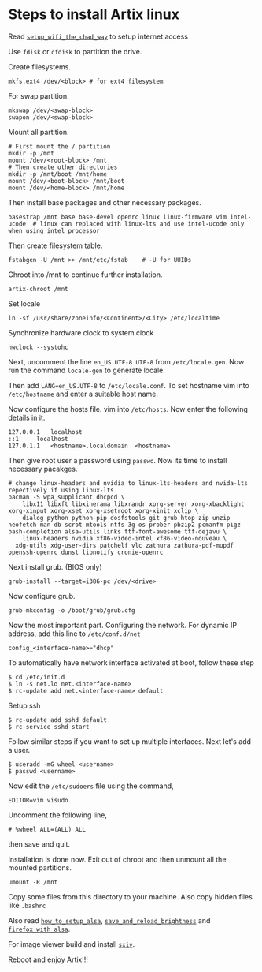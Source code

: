 # Steps to install Artix linux

Read [`setup_wifi_the_chad_way`](setup_wifi_the_chad_way.md) to setup internet access

Use `fdisk` or `cfdisk` to partition the drive. 

Create filesystems.

```properties
mkfs.ext4 /dev/<block> # for ext4 filesystem
```  

For swap partition.

```
mkswap /dev/<swap-block>
swapon /dev/<swap-block>
```

Mount all partition.

```properties
# First mount the / partition
mkdir -p /mnt
mount /dev/<root-block> /mnt
# Then create other directories
mkdir -p /mnt/boot /mnt/home
mount /dev/<boot-block> /mnt/boot
mount /dev/<home-block> /mnt/home
```

Then install base packages and other necessary packages.

```properties
basestrap /mnt base base-devel openrc linux linux-firmware vim intel-ucode  # linux can replaced with linux-lts and use intel-ucode only when using intel processor
```

Then create filesystem table.

```properties
fstabgen -U /mnt >> /mnt/etc/fstab    # -U for UUIDs
```

Chroot into /mnt to continue further installation.

```
artix-chroot /mnt
```

Set locale

```
ln -sf /usr/share/zoneinfo/<Continent>/<City> /etc/localtime
```

Synchronize hardware clock to system clock

```
hwclock --systohc
```

Next, uncomment the line `en_US.UTF-8 UTF-8` from `/etc/locale.gen`. Now run the command `locale-gen` to generate locale.

Then add `LANG=en_US.UTF-8` to `/etc/locale.conf`. To set hostname vim into `/etc/hostname` and enter a suitable host name.

Now configure the hosts file. vim into `/etc/hosts`. Now enter the following details in it.

```
127.0.0.1	localhost
::1		localhost
127.0.1.1	<hostname>.localdomain	<hostname>
```

Then give root user a password using `passwd`. Now its time to install necessary pacakges. 

```properties
# change linux-headers and nvidia to linux-lts-headers and nvida-lts repectively if using linux-lts
pacman -S wpa_supplicant dhcpcd \ 
	libx11 libxft libxinerama libxrandr xorg-server xorg-xbacklight xorg-xinput xorg-xset xorg-xsetroot xorg-xinit xclip \ 
	dialog python python-pip dosfstools git grub htop zip unzip neofetch man-db scrot mtools ntfs-3g os-prober pbzip2 pcmanfm pigz bash-completion alsa-utils links ttf-font-awesome ttf-dejavu \
	linux-headers nvidia xf86-video-intel xf86-video-nouveau \
  xdg-utils xdg-user-dirs patchelf vlc zathura zathura-pdf-mupdf openssh-openrc dunst libnotify cronie-openrc
```

Next install grub. (BIOS only)

```
grub-install --target=i386-pc /dev/<drive>
```

Now configure grub.

```
grub-mkconfig -o /boot/grub/grub.cfg
```

Now the most important part. Configuring the network. For dynamic IP address, add this line to `/etc/conf.d/net`

```properties
config_<interface-name>="dhcp"
```

To automatically have network interface activated at boot, follow these step

```
$ cd /etc/init.d
$ ln -s net.lo net.<interface-name>
$ rc-update add net.<interface-name> default
```

Setup ssh

```
$ rc-update add sshd default
$ rc-service sshd start
```

Follow similar steps if you want to set up multiple interfaces. Next let's add a user. 

```
$ useradd -mG wheel <username>
$ passwd <username>
```

Now edit the `/etc/sudoers` file using the command,

```properties
EDITOR=vim visudo
```

Uncomment the following line,

```properties
# %wheel ALL=(ALL) ALL
```

then save and quit.

Installation is done now. Exit out of chroot and then unmount all the mounted partitions.

```
umount -R /mnt
```

Copy some files from this directory to your machine. Also copy hidden files like `.bashrc`

Also read [`how_to_setup_alsa`](how_to_setup_alsa.md), [`save_and_reload_brightness`](save_and_reload_brightness.md) and [`firefox_with_alsa`](firefox_with_alsa.md).

For image viewer build and install [`sxiv`](https://github.com/muennich/sxiv).

Reboot and enjoy Artix!!!
